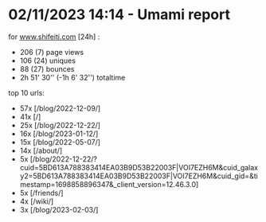 # 02/11/2023 14:14 - Umami report
for www.shifeiti.com [24h] :

 - 206 (7) page views
 - 106 (24) uniques
 - 88 (27) bounces
 - 2h 51' 30'' (-1h 6' 32'') totaltime


top 10 urls:
 - 57x [/blog/2022-12-09/]
 - 41x [/]
 - 25x [/blog/2022-12-22/]
 - 16x [/blog/2023-01-12/]
 - 15x [/blog/2022-05-07/]
 - 14x [/about/]
 - 5x [/blog/2022-12-22/?cuid=5BD613A788383414EA03B9D53B22003F|VOI7EZH6M&cuid_galaxy2=5BD613A788383414EA03B9D53B22003F|VOI7EZH6M&cuid_gid=&timestamp=1698858896347&_client_version=12.46.3.0]
 - 5x [/friends/]
 - 4x [/wiki/]
 - 3x [/blog/2023-02-03/]


